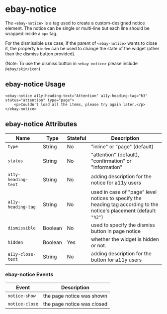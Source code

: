 # ebay-notice

The `<ebay-notice>` is a tag used to create a custom-designed notice element. The notice can be single or multi-line but each line should be wrapped inside a `<p>` tag.

For the dismissible use case, if the parent of `<ebay-notice>` wants to close it, the property `hidden` can be used to change the state of the widget (other than the dismiss button provided).

(Note:  To use the dismiss button in `<ebay-notice>` please include `@ebay/skin/icon`)

## ebay-notice Usage

```marko
<ebay-notice a11y-heading-text="Attention" a11y-heading-tag="h3" status="attention" type="page">
    <p>Couldn't load all the items, please try again later.</p>
</ebay-notice>
```

## ebay-notice Attributes

Name | Type | Stateful | Description
--- | --- | --- | ---
`type` | String | No | "inline" or "page" (default)
`status`  | String | No | "attention" (default), "confirmation" or "information"
`a11y-heading-text` | String | No | adding description for the notice for a11y users
`a11y-heading-tag` | String | No| used in case of "page" level notices to specify the heading tag according to the notice's placement (default: `"h2"`)
`dismissible` | Boolean | No | used to specify the dismiss button in page notice
`hidden` | Boolean | Yes | whether the widget is hidden or not.
`a11y-close-text` | String | No | adding description for the button for a11y users

### ebay-notice Events

Event | Description
--- | ---
`notice-show` | the page notice was shown
`notice-close` | the page notice was closed
